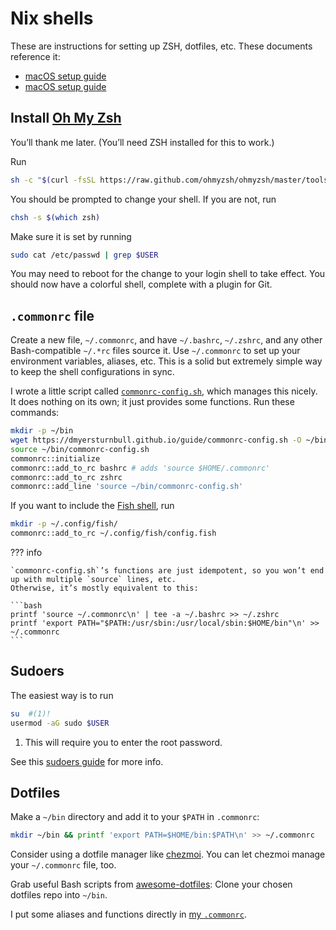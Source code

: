 # Nix shells

These are instructions for setting up ZSH, dotfiles, etc.
These documents reference it:

- [macOS setup guide](linux.md)
- [macOS setup guide](macos.md)

## Install [Oh My Zsh](https://ohmyz.sh/)

You’ll thank me later.
(You’ll need ZSH installed for this to work.)

Run

```bash
sh -c "$(curl -fsSL https://raw.github.com/ohmyzsh/ohmyzsh/master/tools/install.sh)"
```

You should be prompted to change your shell.
If you are not, run

```bash
chsh -s $(which zsh)
```

Make sure it is set by running

```bash
sudo cat /etc/passwd | grep $USER
```

You may need to reboot for the change to your login shell to take effect.
You should now have a colorful shell, complete with a plugin for Git.

## `.commonrc` file

Create a new file, `~/.commonrc`, and have `~/.bashrc`, `~/.zshrc`, and any other Bash-compatible `~/.*rc` files source it.
Use `~/.commonrc` to set up your environment variables, aliases, etc.
This is a solid but extremely simple way to keep the shell configurations in sync.

I wrote a little script called [`commonrc-config.sh`](commonrc-config.sh), which manages this nicely.
It does nothing on its own; it just provides some functions.
Run these commands:

```bash
mkdir -p ~/bin
wget https://dmyersturnbull.github.io/guide/commonrc-config.sh -O ~/bin/commonrc-config.sh
source ~/bin/commonrc-config.sh
commonrc::initialize
commonrc::add_to_rc bashrc # adds 'source $HOME/.commonrc'
commonrc::add_to_rc zshrc
commonrc::add_line 'source ~/bin/commonrc-config.sh'
```

If you want to include the [Fish shell](https://fishshell.com), run

```bash
mkdir -p ~/.config/fish/
commonrc::add_to_rc ~/.config/fish/config.fish
```

??? info

    `commonrc-config.sh`’s functions are just idempotent, so you won’t end up with multiple `source` lines, etc.
    Otherwise, it’s mostly equivalent to this:

    ```bash
    printf 'source ~/.commonrc\n' | tee -a ~/.bashrc >> ~/.zshrc
    printf 'export PATH="$PATH:/usr/sbin:/usr/local/sbin:$HOME/bin"\n' >> ~/.commonrc
    ```

## Sudoers

The easiest way is to run

```bash
su  #(1)!
usermod -aG sudo $USER
```

1. This will require you to enter the root password.

See this [sudoers guide](https://www.cyberciti.biz/faq/how-to-sudo-without-password-on-centos-linux/) for more info.

## Dotfiles

Make a `~/bin` directory and add it to your `$PATH` in `.commonrc`:

```bash
mkdir ~/bin && printf 'export PATH=$HOME/bin:$PATH\n' >> ~/.commonrc
```

Consider using a dotfile manager like [chezmoi](https://www.chezmoi.io/).
You can let chezmoi manage your `~/.commonrc` file, too.

Grab useful Bash scripts from
[awesome-dotfiles](https://github.com/webpro/awesome-dotfiles):
Clone your chosen dotfiles repo into `~/bin`.

I put some aliases and functions directly in
[my `.commonrc`](commonrc.sh).
